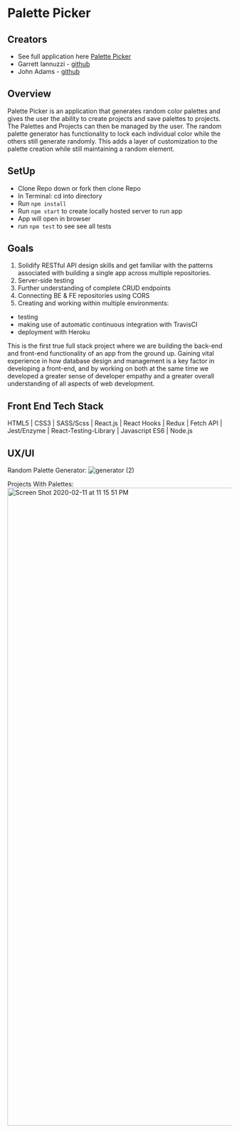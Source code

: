 # Palette Picker

## Creators
- See full application here [Palette Picker](https://project-palette-selector.herokuapp.com/)
- Garrett Iannuzzi - [github](https://github.com/Garrett-Iannuzzi)
- John Adams - [github](https://github.com/adamsjr8576)

## Overview

Palette Picker is an application that generates random color palettes and gives the user the ability to create projects and save palettes to projects. The Palettes and Projects can then be managed by the user. The random palette generator has functionality to lock each individual color while the others still generate randomly. This adds a layer of customization to the palette creation while still maintaining a random element. 

## SetUp
- Clone Repo down or fork then clone Repo
- In Terminal: cd into directory
- Run `npm install`
- Run `npm start` to create locally hosted server to run app
- App will open in browser
- run `npm test` to see see all tests

## Goals

1. Solidify RESTful API design skills and get familiar with the patterns associated with building a single app across multiple repositories.
2. Server-side testing
3. Further understanding of complete CRUD endpoints
4. Connecting BE & FE repositories using CORS
5. Creating and working within multiple environments:
  - testing
  - making use of automatic continuous integration with TravisCI
  - deployment with Heroku
  
This is the first true full stack project where we are building the back-end and front-end functionality of an app from the ground up. Gaining vital experience in how database design and management is a key factor in developing a front-end, and by working on both at the same time we developed a greater sense of developer empathy and a greater overall understanding of all aspects of web development.

## Front End Tech Stack
HTML5 | CSS3 | SASS/Scss | React.js | React Hooks | Redux | Fetch API | Jest/Enzyme | React-Testing-Library | Javascript ES6 | Node.js

## UX/UI

Random Palette Generator:
![generator (2)](https://user-images.githubusercontent.com/49846853/74308539-b8561780-4d25-11ea-8ca6-4ba7f1ba49c8.gif)

Projects With Palettes:
<img width="1435" alt="Screen Shot 2020-02-11 at 11 15 51 PM" src="https://user-images.githubusercontent.com/49846853/74308280-03bbf600-4d25-11ea-93d7-a102796eb2b5.png">

